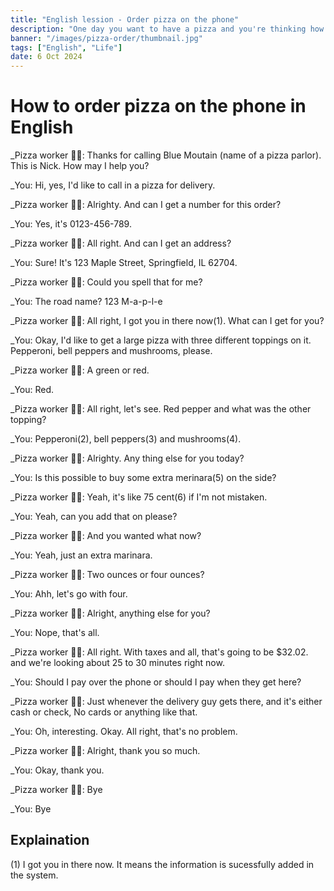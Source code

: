 ```yaml
---
title: "English lession - Order pizza on the phone"
description: "One day you want to have a pizza and you're thinking how you're going to order it."
banner: "/images/pizza-order/thumbnail.jpg"
tags: ["English", "Life"]
date: 6 Oct 2024
---
```



# How to order pizza on the phone in English
_Pizza worker 👳‍♂️: 
Thanks for calling Blue Moutain (name of a pizza parlor). This is Nick. How may I help you?

_You: Hi, yes, I'd like to call in a pizza for delivery.

_Pizza worker 👳‍♂️:
Alrighty. And can I get a number for this order?

_You: Yes, it's 0123-456-789.

_Pizza worker 👳‍♂️: All right. And can I get an address?

_You: Sure! It's 123 Maple Street, Springfield, IL 62704.

_Pizza worker 👳‍♂️: Could you spell that for me?

_You: The road name? 123 M-a-p-l-e

_Pizza worker 👳‍♂️: All right, I got you in there now(1). What can I get for you?

_You: Okay, I'd like to get a large pizza with three different toppings on it.
Pepperoni, bell peppers and mushrooms, please.

_Pizza worker 👳‍♂️: A green or red.

_You: Red.

_Pizza worker 👳‍♂️: All right, let's see.
Red pepper and what was the other topping?

_You: Pepperoni(2), bell peppers(3) and mushrooms(4).

_Pizza worker 👳‍♂️: Alrighty. Any thing else for you today?

_You: Is this possible to buy some extra merinara(5) on the side?

_Pizza worker 👳‍♂️: Yeah, it's like 75 cent(6) if I'm not mistaken.

_You: Yeah, can you add that on please?

_Pizza worker 👳‍♂️: And you wanted what now?

_You: Yeah, just an extra marinara.

_Pizza worker 👳‍♂️: Two ounces or four ounces?

_You: Ahh, let's go with four.

_Pizza worker 👳‍♂️: Alright, anything else for you?

_You: Nope, that's all.

_Pizza worker 👳‍♂️: All right. With taxes and all, that's going to be $32.02.
and we're looking about 25 to 30 minutes right now.

_You: Should I pay over the phone or should I pay when they get here?

_Pizza worker 👳‍♂️: Just whenever the delivery guy gets there, and it's either cash or check,
No cards or anything like that.

_You: Oh, interesting. Okay. All right, that's no problem.

_Pizza worker 👳‍♂️: Alright, thank you so much.

_You: Okay, thank you.

_Pizza worker 👳‍♂️: Bye

_You: Bye
## Explaination
(1) I got you in there now. It means the information is sucessfully added in the system.
